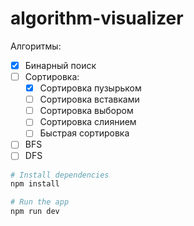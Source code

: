 # algorithm-visualizer


Алгоритмы:

- [x] Бинарный поиск
- [ ] Сортировка:
  - [x] Сортировка пузырьком
  - [ ] Сортировка вставками
  - [ ] Сортировка выбором
  - [ ] Сортировка слиянием
  - [ ] Быстрая сортировка
- [ ] BFS
- [ ] DFS

```bash
# Install dependencies
npm install

# Run the app
npm run dev
```
